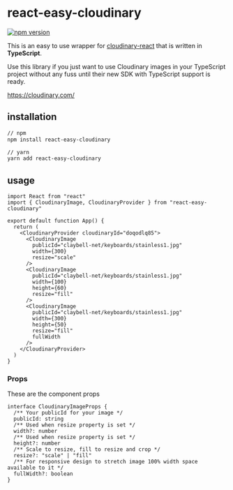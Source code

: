 # react-easy-cloudinary

[![npm version](https://badge.fury.io/js/react-easy-cloudinary.svg)](https://badge.fury.io/js/react-easy-cloudinary)

This is an easy to use wrapper for [cloudinary-react](https://www.npmjs.com/package/cloudinary-react) that is written in **TypeScript**.

Use this library if you just want to use Cloudinary images in your TypeScript project without any fuss until their new SDK with TypeScript support is ready.

<https://cloudinary.com/>

## installation

```bash
// npm
npm install react-easy-cloudinary

// yarn
yarn add react-easy-cloudinary
```

## usage

```tsx
import React from "react"
import { CloudinaryImage, CloudinaryProvider } from "react-easy-cloudinary"

export default function App() {
  return (
    <CloudinaryProvider cloudinaryId="doqodlq85">
      <CloudinaryImage
        publicId="claybell-net/keyboards/stainless1.jpg"
        width={300}
        resize="scale"
      />
      <CloudinaryImage
        publicId="claybell-net/keyboards/stainless1.jpg"
        width={100}
        height={60}
        resize="fill"
      />
      <CloudinaryImage
        publicId="claybell-net/keyboards/stainless1.jpg"
        width={300}
        height={50}
        resize="fill"
        fullWidth
      />
    </CloudinaryProvider>
  )
}
```

### Props

These are the component props

```tsx
interface CloudinaryImageProps {
  /** Your publicId for your image */
  publicId: string
  /** Used when resize property is set */
  width?: number
  /** Used when resize property is set */
  height?: number
  /** Scale to resize, fill to resize and crop */
  resize?: "scale" | "fill"
  /** For responsive design to stretch image 100% width space available to it */
  fullWidth?: boolean
}
```
